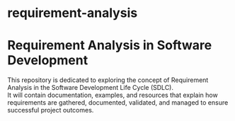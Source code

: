 # requirement-analysis

# Requirement Analysis in Software Development

This repository is dedicated to exploring the concept of Requirement Analysis in the Software Development Life Cycle (SDLC).  
It will contain documentation, examples, and resources that explain how requirements are gathered, documented, validated, and managed to ensure successful project outcomes.
